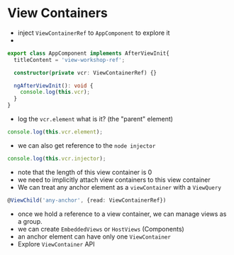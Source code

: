 # View Containers

- inject `ViewContainerRef` to `AppComponent` to explore it
- 
```typescript
export class AppComponent implements AfterViewInit{
  titleContent = 'view-workshop-ref';

  constructor(private vcr: ViewContainerRef) {}

  ngAfterViewInit(): void {
    console.log(this.vcr);
  }
}
```

- log the `vcr.element` what is it? (the "parent" element)

```typescript
console.log(this.vcr.element);
```

- we can also get reference to the `node injector`

```typescript
console.log(this.vcr.injector);
```
- note that the length of this view container is 0
- we need to implicitly attach view containers to this view container
- We can treat any anchor element as a `viewContainer` with a `ViewQuery`

```typescript
@ViewChild('any-anchor', {read: ViewContainerRef})
```
- once we hold a reference to a view container, we can manage views as a group.
- we can create `EmbeddedViews` or `HostViews` (Components)
- an anchor element can have only one `ViewContainer` 
- Explore `ViewContainer` API

